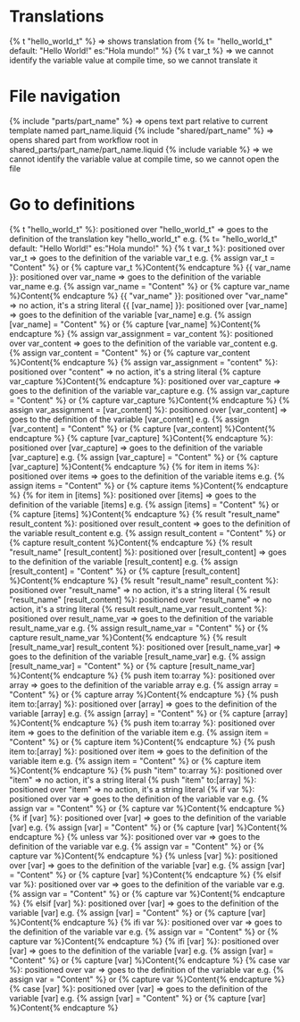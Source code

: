 # Translations

{% t "hello_world_t" %}  => shows translation from {% t= "hello_world_t" default: "Hello World!" es:"Hola mundo!" %}
{% t var_t %} => we cannot identify the variable value at compile time, so we cannot translate it

# File navigation

{% include "parts/part_name" %} => opens text part relative to current template named part_name.liquid
{% include "shared/part_name" %} => opens shared part from workflow root in shared_parts/part_name/part_name.liquid
{% include variable %} => we cannot identify the variable value at compile time, so we cannot open the file

# Go to definitions

{% t "hello_world_t" %}: positioned over "hello_world_t" => goes to the definition of the translation key "hello_world_t" e.g. {% t= "hello_world_t" default: "Hello World!" es:"Hola mundo!" %}
{% t var_t %}: positioned over var_t => goes to the definition of the variable var_t e.g. {% assign var_t = "Content" %} or {% capture var_t %}Content{% endcapture %}
{{ var_name }}: positioned over var_name => goes to the definition of the variable var_name e.g. {% assign var_name = "Content" %} or {% capture var_name %}Content{% endcapture %}
{{ "var_name" }}: positioned over "var_name" => no action, it's a string literal
{{ [var_name] }}: positioned over [var_name] => goes to the definition of the variable [var_name] e.g. {% assign [var_name] = "Content" %} or {% capture [var_name] %}Content{% endcapture %}
{% assign var_assignment = var_content %}: positioned over var_content => goes to the definition of the variable var_content e.g. {% assign var_content = "Content" %} or {% capture var_content %}Content{% endcapture %}
{% assign var_assignment = "content" %}: positioned over "content" => no action, it's a string literal
{% capture var_capture %}Content{% endcapture %}: positioned over var_capture => goes to the definition of the variable var_capture e.g. {% assign var_capture = "Content" %} or {% capture var_capture %}Content{% endcapture %}
{% assign var_assignment = [var_content] %}: positioned over [var_content] => goes to the definition of the variable [var_content] e.g. {% assign [var_content] = "Content" %} or {% capture [var_content] %}Content{% endcapture %}
{% capture [var_capture] %}Content{% endcapture %}: positioned over [var_capture] => goes to the definition of the variable [var_capture] e.g. {% assign [var_capture] = "Content" %} or {% capture [var_capture] %}Content{% endcapture %}
{% for item in items %}: positioned over items => goes to the definition of the variable items e.g. {% assign items = "Content" %} or {% capture items %}Content{% endcapture %}
{% for item in [items] %}: positioned over [items] => goes to the definition of the variable [items] e.g. {% assign [items] = "Content" %} or {% capture [items] %}Content{% endcapture %}
{% result "result_name" result_content %}: positioned over result_content => goes to the definition of the variable result_content e.g. {% assign result_content = "Content" %} or {% capture result_content %}Content{% endcapture %}
{% result "result_name" [result_content] %}: positioned over [result_content] => goes to the definition of the variable [result_content] e.g. {% assign [result_content] = "Content" %} or {% capture [result_content] %}Content{% endcapture %}
{% result "result_name" result_content %}: positioned over "result_name" => no action, it's a string literal
{% result "result_name" [result_content] %}: positioned over "result_name" => no action, it's a string literal
{% result result_name_var result_content %}: positioned over result_name_var => goes to the definition of the variable result_name_var e.g. {% assign result_name_var = "Content" %} or {% capture result_name_var %}Content{% endcapture %}
{% result [result_name_var] result_content %}: positioned over [result_name_var] => goes to the definition of the variable [result_name_var] e.g. {% assign [result_name_var] = "Content" %} or {% capture [result_name_var] %}Content{% endcapture %}
{% push item to:array %}: positioned over array => goes to the definition of the variable array e.g. {% assign array = "Content" %} or {% capture array %}Content{% endcapture %}
{% push item to:[array] %}: positioned over [array] => goes to the definition of the variable [array] e.g. {% assign [array] = "Content" %} or {% capture [array] %}Content{% endcapture %}
{% push item to:array %}: positioned over item => goes to the definition of the variable item e.g. {% assign item = "Content" %} or {% capture item %}Content{% endcapture %}
{% push item to:[array] %}: positioned over item => goes to the definition of the variable item e.g. {% assign item = "Content" %} or {% capture item %}Content{% endcapture %}
{% push "item" to:array %}: positioned over "item" => no action, it's a string literal
{% push "item" to:[array] %}: positioned over "item" => no action, it's a string literal
{% if var %}: positioned over var => goes to the definition of the variable var e.g. {% assign var = "Content" %} or {% capture var %}Content{% endcapture %}
{% if [var] %}: positioned over [var] => goes to the definition of the variable [var] e.g. {% assign [var] = "Content" %} or {% capture [var] %}Content{% endcapture %}
{% unless var %}: positioned over var => goes to the definition of the variable var e.g. {% assign var = "Content" %} or {% capture var %}Content{% endcapture %}
{% unless [var] %}: positioned over [var] => goes to the definition of the variable [var] e.g. {% assign [var] = "Content" %} or {% capture [var] %}Content{% endcapture %}
{% elsif var %}: positioned over var => goes to the definition of the variable var e.g. {% assign var = "Content" %} or {% capture var %}Content{% endcapture %}
{% elsif [var] %}: positioned over [var] => goes to the definition of the variable [var] e.g. {% assign [var] = "Content" %} or {% capture [var] %}Content{% endcapture %}
{% ifi var %}: positioned over var => goes to the definition of the variable var e.g. {% assign var = "Content" %} or {% capture var %}Content{% endcapture %}
{% ifi [var] %}: positioned over [var] => goes to the definition of the variable [var] e.g. {% assign [var] = "Content" %} or {% capture [var] %}Content{% endcapture %}
{% case var %}: positioned over var => goes to the definition of the variable var e.g. {% assign var = "Content" %} or {% capture var %}Content{% endcapture %}
{% case [var] %}: positioned over [var] => goes to the definition of the variable [var] e.g. {% assign [var] = "Content" %} or {% capture [var] %}Content{% endcapture %}
